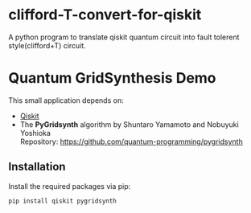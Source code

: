 # clifford-T-convert-for-qiskit
A python program to translate qiskit quantum circuit into fault tolerent style(clifford+T) circuit.

# Quantum GridSynthesis Demo

This small application depends on:

- [Qiskit](https://qiskit.org/)  
- The **PyGridsynth** algorithm by Shuntaro Yamamoto and Nobuyuki Yoshioka  
  Repository: https://github.com/quantum-programming/pygridsynth

## Installation

Install the required packages via pip:

```bash
pip install qiskit pygridsynth

